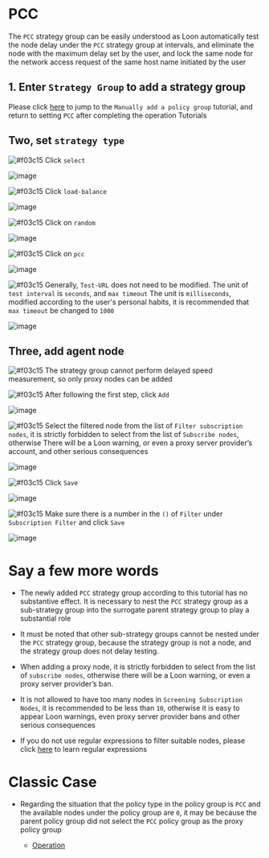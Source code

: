 # PCC

The `PCC` strategy group can be easily understood as Loon automatically test the node delay under the `PCC` strategy group at intervals, and eliminate the node with the maximum delay set by the user, and lock the same node for the network access request of the same host name initiated by the user

## 1. Enter `Strategy Group` to add a strategy group

Please click [here](https://github.com/TiyNa/LoonManual/blob/main/Plus_EN/New_Proxy_Group_EN.md) to jump to the `Manually add a policy group` tutorial, and return to setting `PCC` after completing the operation Tutorials

## Two, set `strategy type`

![#f03c15](https://placehold.it/15/f03c15/000000?text=+) Click `select`

![image](https://raw.githubusercontent.com/TiyNa/LoonManualimg/main/Plus/URL-Test_1.jpg)

![#f03c15](https://placehold.it/15/f03c15/000000?text=+) Click `load-balance`

![image](https://raw.githubusercontent.com/TiyNa/LoonManualimg/main/Plus/PCC_1.jpg)

![#f03c15](https://placehold.it/15/f03c15/000000?text=+) Click on `random`

![image](https://raw.githubusercontent.com/TiyNa/LoonManualimg/main/Plus/PCC_2.jpg)

![#f03c15](https://placehold.it/15/f03c15/000000?text=+) Click on `pcc`

![image](https://raw.githubusercontent.com/TiyNa/LoonManualimg/main/Plus/PCC_3.jpg)

![#f03c15](https://placehold.it/15/f03c15/000000?text=+) Generally, `Test-URL` does not need to be modified. The unit of `test interval` is `seconds`, and `max timeout` The unit is `milliseconds`, modified according to the user's personal habits, it is recommended that `max timeout` be changed to `1000`

![image](https://raw.githubusercontent.com/TiyNa/LoonManualimg/main/Plus/PCC_4.jpg)

## Three, add agent node

![#f03c15](https://placehold.it/15/f03c15/000000?text=+) The strategy group cannot perform delayed speed measurement, so only proxy nodes can be added

![#f03c15](https://placehold.it/15/f03c15/000000?text=+) After following the first step, click `Add`

![image](https://raw.githubusercontent.com/TiyNa/LoonManualimg/main/Plus/PCC_5.jpg)

![#f03c15](https://placehold.it/15/f03c15/000000?text=+) Select the filtered node from the list of `Filter subscription nodes`, it is strictly forbidden to select from the list of `Subscribe nodes`, otherwise There will be a Loon warning, or even a proxy server provider’s account, and other serious consequences

![image](https://raw.githubusercontent.com/TiyNa/LoonManualimg/main/Plus/PCC_6.jpg)

![#f03c15](https://placehold.it/15/f03c15/000000?text=+) Click `Save`

![image](https://raw.githubusercontent.com/TiyNa/LoonManualimg/main/Plus/PCC_7.jpg)

![#f03c15](https://placehold.it/15/f03c15/000000?text=+) Make sure there is a number in the `()` of `Filter` under `Subscription Filter` and click `Save`

![image](https://raw.githubusercontent.com/TiyNa/LoonManualimg/main/Plus/PCC_8.jpg)

# Say a few more words

- The newly added `PCC` strategy group according to this tutorial has no substantive effect. It is necessary to nest the `PCC` strategy group as a sub-strategy group into the surrogate parent strategy group to play a substantial role

- It must be noted that other sub-strategy groups cannot be nested under the `PCC` strategy group, because the strategy group is not a node, and the strategy group does not delay testing.

- When adding a proxy node, it is strictly forbidden to select from the list of `subscribe nodes`, otherwise there will be a Loon warning, or even a proxy server provider’s ban.

- It is not allowed to have too many nodes in `Screening Subscription Nodes`, it is recommended to be less than `10`, otherwise it is easy to appear Loon warnings, even proxy server provider bans and other serious consequences

- If you do not use regular expressions to filter suitable nodes, please click [here](https://github.com/TiyNa/LoonManual/blob/main/Plus_EN/Regex_EN.md) to learn regular expressions

# Classic Case

- Regarding the situation that the policy type in the policy group is `PCC` and the available nodes under the policy group are `0`, it may be because the parent policy group did not select the `PCC` policy group as the proxy policy group

  - [Operation](https://t.me/Loon0x00/350123)